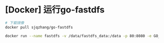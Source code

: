 # [Docker] 运行go-fastdfs

```bash
# 下载镜像
docker pull sjqzhang/go-fastdfs

docker run --name fastdfs -v /data/fastdfs_data:/data -p 80:8080 -e GO_FASTDFS_DIR=/data -d sjqzhang/go-fastdfs
```
